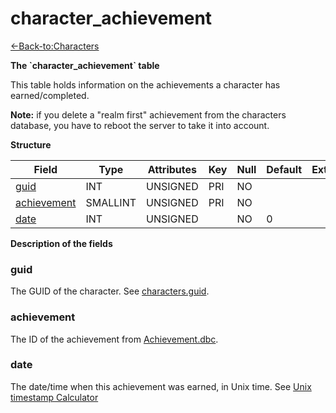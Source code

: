 # character\_achievement

[<-Back-to:Characters](database-characters.md)

**The \`character\_achievement\` table**

This table holds information on the achievements a character has earned/completed.

**Note:** if you delete a "realm first" achievement from the characters database, you have to reboot the server to take it into account.

**Structure**

| Field            | Type     | Attributes | Key | Null | Default | Extra | Comment |
| ---------------- | -------- | ---------- | --- | ---- | ------- | ----- | ------- |
| [guid][1]        | INT      | UNSIGNED   | PRI | NO   |         |       |         |
| [achievement][2] | SMALLINT | UNSIGNED   | PRI | NO   |         |       |         |
| [date][3]        | INT      | UNSIGNED   |     | NO   | 0       |       |         |

[1]: #guid
[2]: #achievement
[3]: #date

**Description of the fields**

### guid

The GUID of the character. See [characters.guid](characters#guid).

### achievement

The ID of the achievement from [Achievement.dbc](achievement).

### date

The date/time when this achievement was earned, in Unix time. See [Unix timestamp Calculator](http://www.unixtimestamp.com/index.php)
